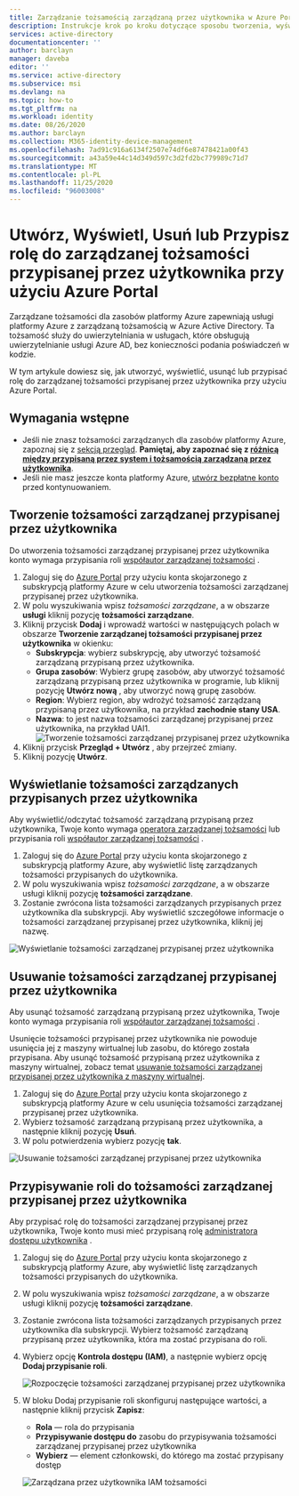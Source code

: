 ```yaml
---
title: Zarządzanie tożsamością zarządzaną przez użytkownika w Azure Portal — Azure AD
description: Instrukcje krok po kroku dotyczące sposobu tworzenia, wyświetlania, usuwania i przypisywania roli do tożsamości zarządzanej przypisanej przez użytkownika.
services: active-directory
documentationcenter: ''
author: barclayn
manager: daveba
editor: ''
ms.service: active-directory
ms.subservice: msi
ms.devlang: na
ms.topic: how-to
ms.tgt_pltfrm: na
ms.workload: identity
ms.date: 08/26/2020
ms.author: barclayn
ms.collection: M365-identity-device-management
ms.openlocfilehash: 7ad91c916a6134f2507e74df6e87478421a00f43
ms.sourcegitcommit: a43a59e44c14d349d597c3d2fd2bc779989c71d7
ms.translationtype: MT
ms.contentlocale: pl-PL
ms.lasthandoff: 11/25/2020
ms.locfileid: "96003008"
---
```

# <a name="create-list-delete-or-assign-a-role-to-a-user-assigned-managed-identity-using-the-azure-portal"></a>Utwórz, Wyświetl, Usuń lub Przypisz rolę do zarządzanej tożsamości przypisanej przez użytkownika przy użyciu Azure Portal

Zarządzane tożsamości dla zasobów platformy Azure zapewniają usługi platformy Azure z zarządzaną tożsamością w Azure Active Directory. Ta tożsamość służy do uwierzytelniania w usługach, które obsługują uwierzytelnianie usługi Azure AD, bez konieczności podania poświadczeń w kodzie. 

W tym artykule dowiesz się, jak utworzyć, wyświetlić, usunąć lub przypisać rolę do zarządzanej tożsamości przypisanej przez użytkownika przy użyciu Azure Portal.

## <a name="prerequisites"></a>Wymagania wstępne

- Jeśli nie znasz tożsamości zarządzanych dla zasobów platformy Azure, zapoznaj się z [sekcją przegląd](overview.md). **Pamiętaj, aby zapoznać się z [różnicą między przypisaną przez system i tożsamością zarządzaną przez użytkownika](overview.md#managed-identity-types)**.
- Jeśli nie masz jeszcze konta platformy Azure, [utwórz bezpłatne konto](https://azure.microsoft.com/free/) przed kontynuowaniem.

## <a name="create-a-user-assigned-managed-identity"></a>Tworzenie tożsamości zarządzanej przypisanej przez użytkownika

Do utworzenia tożsamości zarządzanej przypisanej przez użytkownika konto wymaga przypisania roli [współautor zarządzanej tożsamości](../../role-based-access-control/built-in-roles.md#managed-identity-contributor) .

1. Zaloguj się do [Azure Portal](https://portal.azure.com) przy użyciu konta skojarzonego z subskrypcją platformy Azure w celu utworzenia tożsamości zarządzanej przypisanej przez użytkownika.
2. W polu wyszukiwania wpisz *tożsamości zarządzane*, a w obszarze **usługi** kliknij pozycję **tożsamości zarządzane**.
3. Kliknij przycisk **Dodaj** i wprowadź wartości w następujących polach w obszarze **Tworzenie zarządzanej tożsamości przypisanej przez użytkownika** w okienku:
    - **Subskrypcja**: wybierz subskrypcję, aby utworzyć tożsamość zarządzaną przypisaną przez użytkownika.
    - **Grupa zasobów**: Wybierz grupę zasobów, aby utworzyć tożsamość zarządzaną przypisaną przez użytkownika w programie, lub kliknij pozycję **Utwórz nową** , aby utworzyć nową grupę zasobów.
    - **Region**: Wybierz region, aby wdrożyć tożsamość zarządzaną przypisaną przez użytkownika, na przykład **zachodnie stany USA**.
    - **Nazwa**: to jest nazwa tożsamości zarządzanej przypisanej przez użytkownika, na przykład UAI1.
    ![Tworzenie tożsamości zarządzanej przypisanej przez użytkownika](./media/how-to-manage-ua-identity-portal/create-user-assigned-managed-identity-portal.png)
4. Kliknij przycisk **Przegląd + Utwórz** , aby przejrzeć zmiany.
5. Kliknij pozycję **Utwórz**.

## <a name="list-user-assigned-managed-identities"></a>Wyświetlanie tożsamości zarządzanych przypisanych przez użytkownika

Aby wyświetlić/odczytać tożsamość zarządzaną przypisaną przez użytkownika, Twoje konto wymaga [operatora zarządzanej tożsamości](../../role-based-access-control/built-in-roles.md#managed-identity-operator) lub przypisania roli [współautor zarządzanej tożsamości](../../role-based-access-control/built-in-roles.md#managed-identity-contributor) .

1. Zaloguj się do [Azure Portal](https://portal.azure.com) przy użyciu konta skojarzonego z subskrypcją platformy Azure, aby wyświetlić listę zarządzanych tożsamości przypisanych do użytkownika.
2. W polu wyszukiwania wpisz *tożsamości zarządzane*, a w obszarze usługi kliknij pozycję **tożsamości zarządzane**.
3. Zostanie zwrócona lista tożsamości zarządzanych przypisanych przez użytkownika dla subskrypcji.  Aby wyświetlić szczegółowe informacje o tożsamości zarządzanej przypisanej przez użytkownika, kliknij jej nazwę.

![Wyświetlanie tożsamości zarządzanej przypisanej przez użytkownika](./media/how-to-manage-ua-identity-portal/list-user-assigned-managed-identity-portal.png)

## <a name="delete-a-user-assigned-managed-identity"></a>Usuwanie tożsamości zarządzanej przypisanej przez użytkownika

Aby usunąć tożsamość zarządzaną przypisaną przez użytkownika, Twoje konto wymaga przypisania roli [współautor zarządzanej tożsamości](../../role-based-access-control/built-in-roles.md#managed-identity-contributor) .

Usunięcie tożsamości przypisanej przez użytkownika nie powoduje usunięcia jej z maszyny wirtualnej lub zasobu, do którego została przypisana.  Aby usunąć tożsamość przypisaną przez użytkownika z maszyny wirtualnej, zobacz temat [usuwanie tożsamości zarządzanej przypisanej przez użytkownika z maszyny wirtualnej](./qs-configure-portal-windows-vm.md#remove-a-user-assigned-managed-identity-from-a-vm).

1. Zaloguj się do [Azure Portal](https://portal.azure.com) przy użyciu konta skojarzonego z subskrypcją platformy Azure w celu usunięcia tożsamości zarządzanej przypisanej przez użytkownika.
2. Wybierz tożsamość zarządzaną przypisaną przez użytkownika, a następnie kliknij pozycję **Usuń**.
3. W polu potwierdzenia wybierz pozycję **tak**.

![Usuwanie tożsamości zarządzanej przypisanej przez użytkownika](./media/how-to-manage-ua-identity-portal/delete-user-assigned-managed-identity-portal.png)

## <a name="assign-a-role-to-a-user-assigned-managed-identity"></a>Przypisywanie roli do tożsamości zarządzanej przypisanej przez użytkownika 

Aby przypisać rolę do tożsamości zarządzanej przypisanej przez użytkownika, Twoje konto musi mieć przypisaną rolę [administratora dostępu użytkownika](../../role-based-access-control/built-in-roles.md#user-access-administrator) .

1. Zaloguj się do [Azure Portal](https://portal.azure.com) przy użyciu konta skojarzonego z subskrypcją platformy Azure, aby wyświetlić listę zarządzanych tożsamości przypisanych do użytkownika.
2. W polu wyszukiwania wpisz *tożsamości zarządzane*, a w obszarze usługi kliknij pozycję **tożsamości zarządzane**.
3. Zostanie zwrócona lista tożsamości zarządzanych przypisanych przez użytkownika dla subskrypcji.  Wybierz tożsamość zarządzaną przypisaną przez użytkownika, która ma zostać przypisana do roli.
4. Wybierz opcję **Kontrola dostępu (IAM)**, a następnie wybierz opcję **Dodaj przypisanie roli**.

   ![Rozpoczęcie tożsamości zarządzanej przypisanej przez użytkownika](./media/how-to-manage-ua-identity-portal/assign-role-screenshot1.png)

5. W bloku Dodaj przypisanie roli skonfiguruj następujące wartości, a następnie kliknij przycisk **Zapisz**:
   - **Rola** — rola do przypisania
   - **Przypisywanie dostępu do**  zasobu do przypisywania tożsamości zarządzanej przypisanej przez użytkownika
   - **Wybierz** — element członkowski, do którego ma zostać przypisany dostęp
   
   ![Zarządzana przez użytkownika IAM tożsamości](./media/how-to-manage-ua-identity-portal/assign-role-screenshot2.png)
